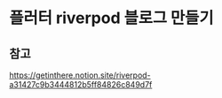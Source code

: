 # 플러터 riverpod 블로그 만들기

## 참고
https://getinthere.notion.site/riverpod-a31427c9b3444812b5ff84826c849d7f